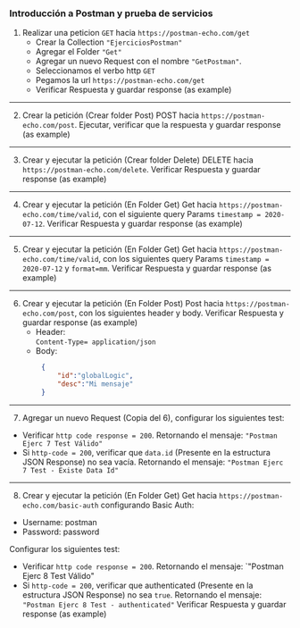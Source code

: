 ### Introducción a Postman y prueba de servicios  
  
1. Realizar una peticion `GET` hacia `https://postman-echo.com/get`  
	- Crear la Collection `"EjerciciosPostman"`  
	- Agregar el Folder `"Get"`  
	- Agregar un nuevo Request con el nombre `"GetPostman"`.  
	- Seleccionamos el verbo http `GET`  
	- Pegamos la url `https://postman-echo.com/get`  
	- Verificar Respuesta y guardar response (as example)  
  
---
2. Crear la petición (Crear folder Post) POST hacia `https://postman-echo.com/post`. Ejecutar, verificar que la respuesta y guardar response (as example)  
  
---
3. Crear y ejecutar la petición (Crear folder Delete) DELETE hacia `https://postman-echo.com/delete`. Verificar Respuesta y guardar response (as example)  
  
---
4. Crear y ejecutar la petición (En Folder Get) Get hacia `https://postman-echo.com/time/valid`, con el siguiente query Params `timestamp = 2020-07-12`. Verificar Respuesta y guardar response (as example)  
  
---
5. Crear y ejecutar la petición (En Folder Get) Get hacia `https://postman-echo.com/time/valid`, con los siguientes query Params `timestamp = 2020-07-12` y `format=mm`. Verificar Respuesta y guardar response (as example)  
  
---
6. Crear y ejecutar la petición (En Folder Post) Post hacia `https://postman-echo.com/post`, con los siguientes header y body. Verificar Respuesta y guardar response (as example)  
	- Header:  
			`Content-Type= application/json`  
	- Body:  
```json
		{
			"id":"globalLogic",
			"desc":"Mi mensaje"
		}
```
  
---
7. Agregar un nuevo Request (Copia del 6), configurar los siguientes test:  
- Verificar `http code response = 200`. Retornando el mensaje: `"Postman Ejerc 7 Test Válido"`  
- Si `http-code = 200`, verificar que `data.id` (Presente en la estructura JSON Response) no sea vacía. Retornando el mensaje: `"Postman Ejerc 7 Test - Existe Data Id"`  
  
---
8. Crear y ejecutar la petición (En Folder Get) Get hacia `https://postman-echo.com/basic-auth` configurando Basic Auth:
- Username: postman
- Password: password
  
Configurar los siguientes test:  
- Verificar `http code response = 200`. Retornando el mensaje: `"Postman Ejerc 8 Test Válido"  
- Si `http-code = 200`, verificar que authenticated (Presente en la estructura JSON Response) no sea `true`. Retornando el mensaje: `"Postman Ejerc 8 Test - authenticated"` Verificar Respuesta y guardar response (as example)

